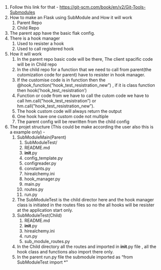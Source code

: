 1. Follow this link for that - https://git-scm.com/book/en/v2/Git-Tools-Submodules
2. How to make an Flask using SubModule and How it will work
    1. Parent Repo
    2. Child Repo
3. The parent app have the basic flak config.
4. There is a hook manager
    1. Used to resister a hook
    2. Used to call registered hook
5. How it will work
    1. In the parent repo basic code will be there, The client spacific code will be in Child repo
    2. In the child repo for a function that we need to call from parent(the cutomization code for parent) have to resister in hook manager.
    3. If the customise code is in function then the @hook_function(“hook_test_resistration_new”) , if it is class function then hook('hook_test_resistration’)
    4. Function or code from we have to call the cutom code we have to call hm.call("hook_test_resistration”) or hm.call("hook_test_resistration_new”).
    5. The hook custom code will always return the output
    6. One hook have one custom code not multiple
    7. The parent config will be rewritten from the child config
6. The projet structure (This could be make according the user also this is a example only) -
    1. SubModuleMain(Parent)
        1.  SubModuleTest/
        2.  README.md
        3.  __init__.py
        4.  config_template.py
        5.  configreader.py
        6.  constants.py
        7.  hirealchemy.ini
        8.  hook_manager.py
        9.  main.py
        10.  routes.py
        11.  run.py
    2. The SubModuleTest is the child director here and the hook manager class is initiated in the routes files so no the all hooks will be resister at the application start only.
    3. SubModuleTest(Child)
        1.   README.md
        2.    __init__.py
        3.    hirealchemy.ini
        4.    run.py
        5.    sub_module_routes.py
    4. In the Child directory all the routes and imported in __init__.py file , all the hook class and functions also import there only.
    5. In the parent run.py file the submodule imported as “from SubModuleTest import *"
